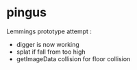 pingus
======

Lemmings prototype attempt :
- digger is now working
- splat if fall from too high
- getImageData collision for floor collision
